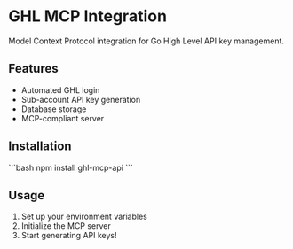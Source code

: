# GHL MCP Integration

Model Context Protocol integration for Go High Level API key management.

## Features

- Automated GHL login
- Sub-account API key generation
- Database storage
- MCP-compliant server

## Installation

\`\`\`bash
npm install ghl-mcp-api
\`\`\`

## Usage

1. Set up your environment variables
2. Initialize the MCP server
3. Start generating API keys!